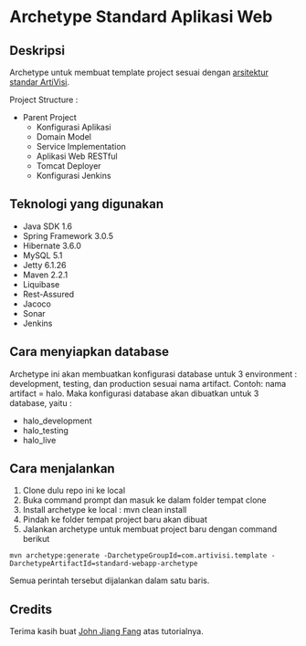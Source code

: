 Archetype Standard Aplikasi Web
===============================

Deskripsi
----------------

Archetype untuk membuat template project sesuai dengan [arsitektur standar ArtiVisi](https://bitbucket.org/endymuhardin/belajar-restful). 

Project Structure : 

*  Parent Project
   *  Konfigurasi Aplikasi
   *  Domain Model
   *  Service Implementation
   *  Aplikasi Web RESTful
   *  Tomcat Deployer
   *  Konfigurasi Jenkins

Teknologi yang digunakan
------------------------

*  Java SDK 1.6
*  Spring Framework 3.0.5
*  Hibernate 3.6.0
*  MySQL 5.1
*  Jetty 6.1.26
*  Maven 2.2.1
*  Liquibase
*  Rest-Assured
*  Jacoco
*  Sonar
*  Jenkins

Cara menyiapkan database
------------------------

Archetype ini akan membuatkan konfigurasi database untuk 3 environment : development, testing, dan production sesuai nama artifact. 
Contoh: nama artifact = halo. 
Maka konfigurasi database akan dibuatkan untuk 3 database, yaitu : 
*  halo_development
*  halo_testing
*  halo_live

Cara menjalankan
----------------

1.  Clone dulu repo ini ke local
2.  Buka command prompt dan masuk ke dalam folder tempat clone
3.  Install archetype ke local : mvn clean install
4.  Pindah ke folder tempat project baru akan dibuat
5.  Jalankan archetype untuk membuat project baru dengan command berikut

```
mvn archetype:generate -DarchetypeGroupId=com.artivisi.template -DarchetypeArtifactId=standard-webapp-archetype
```

Semua perintah tersebut dijalankan dalam satu baris.


Credits
-------

Terima kasih buat [John Jiang Fang](http://johnjianfang.blogspot.com/2009/05/create-maven-archetype-from-existing.html) atas tutorialnya.

